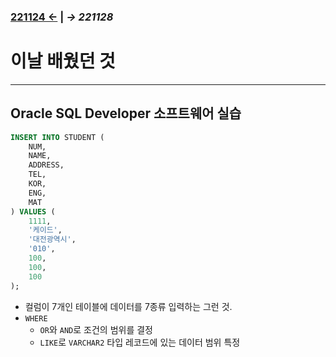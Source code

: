 ﻿### [221124 ←](/221011-_JAVA/221124) | _→ 221128_<!--(/221011-_JAVA/221128/)-->

# 이날 배웠던 것

---

## Oracle SQL Developer 소프트웨어 실습

```sql
INSERT INTO STUDENT (
    NUM,
    NAME,
    ADDRESS,
    TEL,
    KOR,
    ENG,
    MAT
) VALUES (
    1111,
    '케이드',
    '대전광역시',
    '010',
    100,
    100,
    100
);
```

- 컬럼이 7개인 테이블에 데이터를 7종류 입력하는 그런 것.
- `WHERE`
    - `OR`와 `AND`로 조건의 범위를 결정
    - `LIKE`로 `VARCHAR2` 타입 레코드에 있는 데이터 범위 특정
